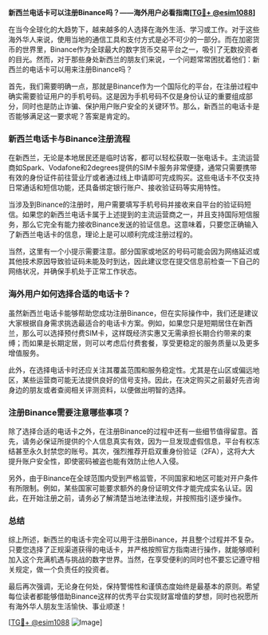 **新西兰电话卡可以注册Binance吗？——海外用户必看指南[[TG💪+ @esim1088](https://t.me/s/esim1088)]**

在当今全球化的大趋势下，越来越多的人选择在海外生活、学习或工作。对于这些海外华人来说，使用当地的通信工具和支付方式是必不可少的一部分。而在加密货币的世界里，Binance作为全球最大的数字货币交易平台之一，吸引了无数投资者的目光。然而，对于那些身处新西兰的朋友们来说，一个问题常常困扰着他们：新西兰的电话卡可以用来注册Binance吗？

首先，我们需要明确一点，那就是Binance作为一个国际化的平台，在注册过程中确实需要验证用户的手机号码。这是因为手机号码不仅是身份认证的重要组成部分，同时也是防止诈骗、保护用户账户安全的关键环节。那么，新西兰的电话卡是否能够满足这一要求呢？答案是肯定的。

### 新西兰电话卡与Binance注册流程

在新西兰，无论是本地居民还是临时访客，都可以轻松获取一张电话卡。主流运营商如Spark、Vodafone和2degrees提供的SIM卡服务非常便捷，通常只需要携带有效的身份证件前往营业厅或者通过线上申请即可完成购买。这些电话卡不仅支持日常通话和短信功能，还具备绑定银行账户、接收验证码等实用特性。

当涉及到Binance的注册时，用户需要填写手机号码并接收来自平台的验证码短信。如果您的新西兰电话卡属于上述提到的主流运营商之一，并且支持国际短信服务，那么它完全有能力接收Binance发送的验证信息。这意味着，只要您正确输入了新西兰电话卡的信息，理论上是可以顺利完成注册过程的。

当然，这里有一个小提示需要注意。部分国家或地区的号码可能会因为网络延迟或其他技术原因导致验证码未能及时到达，因此建议您在提交信息前检查一下自己的网络状况，并确保手机处于正常工作状态。

### 海外用户如何选择合适的电话卡？

虽然新西兰电话卡能够帮助您成功注册Binance，但在实际操作中，我们还是建议大家根据自身需求挑选最适合的电话卡方案。例如，如果您只是短期居住在新西兰，那么可以选择预付费SIM卡，这样既经济实惠又无需承担长期合约带来的束缚；而如果是长期定居，则可以考虑后付费套餐，享受更稳定的服务质量以及更多增值服务。

此外，在选择电话卡时还应关注其覆盖范围和服务稳定性。尤其是在山区或偏远地区，某些运营商可能无法提供良好的信号支持。因此，在决定购买之前最好先咨询身边的朋友或者查阅相关评测资料，以便做出明智的选择。

### 注册Binance需要注意哪些事项？

除了选择合适的电话卡之外，在注册Binance的过程中还有一些细节值得留意。首先，请务必保证所提供的个人信息真实有效，因为一旦发现虚假信息，平台有权冻结甚至永久封禁您的账号。其次，强烈推荐开启双重身份验证（2FA），这将大大提升账户安全性，即使密码被盗也能有效防止他人入侵。

另外，由于Binance在全球范围内受到严格监管，不同国家和地区可能对开户条件有所限制。例如，某些国家可能要求额外的身份证明文件才能完成实名认证。因此，在开始注册之前，请务必了解清楚当地法律法规，并按照指引逐步操作。

### 总结

综上所述，新西兰的电话卡完全可以用于注册Binance，并且整个过程并不复杂。只要您选择了正规渠道获得的电话卡，并严格按照官方指南进行操作，就能够顺利加入这个充满机遇与挑战的数字世界。当然，在享受便利的同时也不要忘记遵守相关规定，做一个负责任的投资者。

最后再次强调，无论身在何处，保持警惕性和谨慎态度始终是最基本的原则。希望每位读者都能够借助Binance这样的优秀平台实现财富增值的梦想，同时也祝愿所有海外华人朋友生活愉快、事业顺遂！

[[TG💪+ @esim1088](https://t.me/s/esim1088) ![Image](https://i.postimg.cc/4NQfJmqS/Snipaste-2025-05-13-00-14-12.png)]